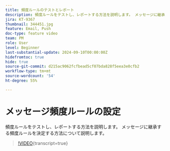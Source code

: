 ```yaml
---
title: 頻度ルールのテストとレポート
description: 頻度ルールをテストし、レポートする方法を説明します。 メッセージに継承する頻度ルールを決定する方法について説明します。
jira: KT-9367
thumbnail: 344451.jpg
feature: Email, Push
doc-type: feature video
team: PM
role: User
level: Beginner
last-substantial-update: 2024-09-10T00:00:00Z
hidefromtoc: true
hide: true
source-git-commit: d215ac9062fcfbead5cf07bda828f5eea3e0cfb2
workflow-type: tm+mt
source-wordcount: '54'
ht-degree: 55%

---
```


# メッセージ頻度ルールの設定

頻度ルールをテストし、レポートする方法を説明します。 メッセージに継承する頻度ルールを決定する方法について説明します。

>[!VIDEO](https://video.tv.adobe.com/v/344451?quality=12&learn=on){transcript=true}
